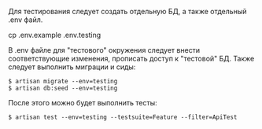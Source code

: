 Для тестирования следует создать отдельную БД, а также отдельный .env файл.

cp .env.example .env.testing

В .env файле для "тестового" окружения следует внести соответствующие изменения, прописать доступ к "тестовой" БД.
Также следует выполнить миграции и сиды:

```
$ artisan migrate --env=testing
$ artisan db:seed --env=testing
```

После этого можно будет выполнить тесты:

```
$ artisan test --env=testing --testsuite=Feature --filter=ApiTest
```